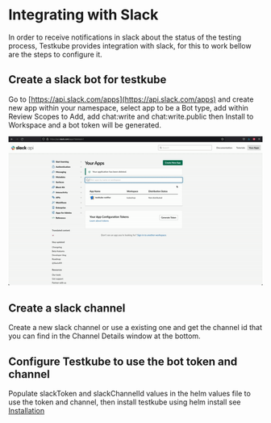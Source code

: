 # Integrating with Slack

In order to receive notifications in slack about the status of the testing process, Testkube provides integration with slack, for this to work bellow are the steps to configure it.

## Create a slack bot for testkube

Go to [https://api.slack.com/apps](https://api.slack.com/apps) and create new app within your namespace, select app to be a Bot type, add within Review Scopes to Add, add chat:write and chat:write.public then Install to Workspace and a bot token will be generated.

![img.gif](img/create-slack-bot.gif)

## Create a slack channel

Create a new slack channel or use a existing one and get the channel id that you can find in the Channel Details window at the bottom.

## Configure Testkube to use the bot token and channel

Populate slackToken and slackChannelId values in the helm values file to use the token and channel, then install testkube using helm install see [Installation](installing.md)
